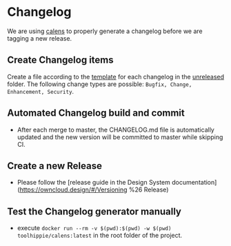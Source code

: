 # Changelog

We are using [calens](https://github.com/restic/calens) to properly generate a
changelog before we are tagging a new release. 

## Create Changelog items
Create a file according to the [template](TEMPLATE) for each 
changelog in the [unreleased](./unreleased) folder. The following change types are possible: `Bugfix, Change, Enhancement, Security`.

## Automated Changelog build and commit
- After each merge to master, the CHANGELOG.md file is automatically updated and the new version will be committed to master while skipping CI.

## Create a new Release
- Please follow the [release guide in the Design System documentation](https://owncloud.design/#/Versioning %26 Release)

## Test the Changelog generator manually
- execute `docker run --rm -v $(pwd):$(pwd) -w $(pwd) toolhippie/calens:latest` 
in the root folder of the project.

